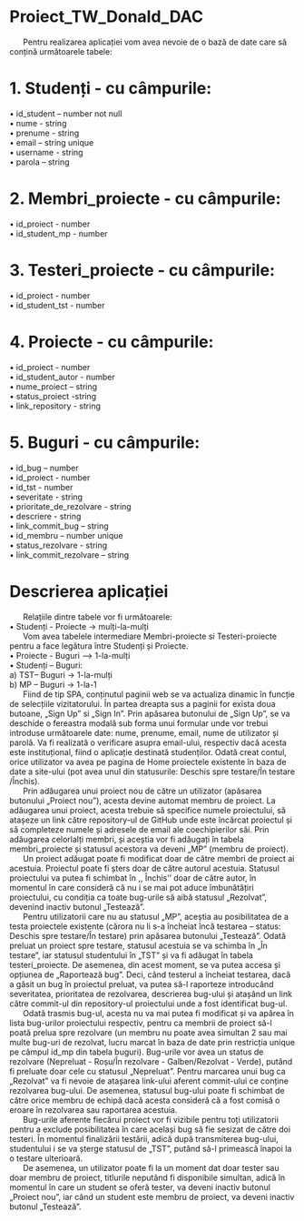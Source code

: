 # Proiect_TW_Donald_DAC
&nbsp;&nbsp;&nbsp;&nbsp;&nbsp;&nbsp;Pentru realizarea aplicației vom avea nevoie de o bază de date care să conțină următoarele tabele:
# 1.	Studenți - cu câmpurile:
•	id_student – number not null <br />
•	nume - string <br />
•	prenume - string <br />
•	email – string unique <br />
•	username - string <br />
•	parola – string <br />
# 2.	Membri_proiecte - cu câmpurile:
•	id_proiect - number <br />
•	id_student_mp - number <br />
# 3.	Testeri_proiecte - cu câmpurile:
•	id_proiect - number <br />
•	id_student_tst - number <br />
# 4.	Proiecte - cu câmpurile:
•	id_proiect - number <br />
•	id_student_autor - number <br />
•	nume_proiect – string <br />
•	status_proiect -string <br />
•	link_repository - string <br />
# 5.	Buguri - cu câmpurile:
•	id_bug – number <br />
•	id_proiect - number <br />
•	id_tst - number <br />
•	severitate - string <br />
•	prioritate_de_rezolvare - string <br />
•	descriere - string <br />
•	link_commit_bug – string <br />
•	id_membru – number unique <br />
•	status_rezolvare - string <br />
•	link_commit_rezolvare – string <br />
# Descrierea aplicației
&nbsp;&nbsp;&nbsp;&nbsp;&nbsp;&nbsp;Relațiile dintre tabele vor fi următoarele: <br />
•	Studenți - Proiecte -> mulți-la-mulți  <br />
&nbsp;&nbsp;&nbsp;&nbsp;&nbsp;&nbsp;Vom avea tabelele intermediare Membri-proiecte si Testeri-proiecte pentru a face legătura între Studenți și Proiecte. <br />
•	Proiecte - Buguri –> 1-la-mulți <br />
•	Studenți – Buguri: <br />
a)	TST– Buguri -> 1-la-mulți <br />
b)	MP – Buguri -> 1-la-1 <br />
&nbsp;&nbsp;&nbsp;&nbsp;&nbsp;&nbsp;Fiind de tip SPA, conținutul paginii web se va actualiza dinamic în funcție de selecțiile vizitatorului. În partea dreapta sus a paginii for exista doua butoane, „Sign Up” si „Sign In”. Prin apăsarea butonului de „Sign Up”, se va deschide o fereastra modală sub forma unui formular unde vor trebui introduse următoarele date: nume, prenume, email, nume de utilizator și parolă. Va fi realizată o verificare asupra email-ului, respectiv dacă acesta este instituțional, fiind o aplicație destinată studenților. Odată creat contul, orice utilizator va avea pe pagina de Home proiectele existente în baza de date a site-ului (pot avea unul din statusurile: Deschis spre testare/În testare /Închis). <br />
&nbsp;&nbsp;&nbsp;&nbsp;&nbsp;&nbsp;Prin adăugarea unui proiect nou de către un utilizator (apăsarea butonului „Proiect nou”), acesta devine automat membru de proiect. La adăugarea unui proiect, acesta trebuie să specifice numele proiectului, să atașeze un link către repository-ul de GitHub unde este încărcat proiectul și să completeze numele și adresele de email ale coechipierilor săi. Prin adăugarea celorlalți membri, și aceștia vor fi adăugați în tabela membri_proiecte și statusul acestora va deveni „MP” (membru de proiect). <br />
&nbsp;&nbsp;&nbsp;&nbsp;&nbsp;&nbsp;Un proiect adăugat poate fi modificat doar de către membri de proiect ai acestuia. Proiectul poate fi șters doar de către autorul acestuia. Statusul proiectului va putea fi schimbat în ,, Închis’’ doar de către autor, în momentul în care consideră că nu i se mai pot aduce îmbunătățiri proiectului, cu condiția ca toate bug-urile să aibă statusul „Rezolvat”, devenind inactiv butonul „Testează”. <br />
&nbsp;&nbsp;&nbsp;&nbsp;&nbsp;&nbsp;Pentru utilizatorii care nu au statusul „MP”, aceștia au posibilitatea de a testa proiectele existente (cărora nu li s-a încheiat încă testarea – status: Deschis spre testare/În testare) prin apăsarea butonului „Testează”. Odată preluat un proiect spre testare, statusul acestuia se va schimba în „În testare”, iar statusul studentului în „TST” și va fi adăugat în tabela testeri_proiecte. De asemenea, din acest moment, se va putea accesa și opțiunea de „Raportează bug”. Deci, când testerul a încheiat testarea, dacă a găsit un bug în proiectul preluat, va putea să-l raporteze introducând severitatea, prioritatea de rezolvarea, descrierea bug-ului și atașând un link către commit-ul din repository-ul proiectului unde a fost identificat bug-ul. <br />
&nbsp;&nbsp;&nbsp;&nbsp;&nbsp;&nbsp;Odată trasmis bug-ul, acesta nu va mai putea fi modificat și va apărea în lista bug-urilor proiectului respectiv, pentru ca membrii de proiect să-l poată prelua spre rezolvare (un membru nu poate avea simultan 2 sau mai multe bug-uri de rezolvat, lucru marcat în baza de date prin restricția unique pe câmpul id_mp din tabela buguri). Bug-urile vor avea un status de rezolvare (Nepreluat - Roșu/În rezolvare - Galben/Rezolvat - Verde), putând fi preluate doar cele cu statusul „Nepreluat”. Pentru marcarea unui bug ca „Rezolvat” va fi nevoie de atașarea link-ului aferent commit-ului ce conține rezolvarea bug-ului. De asemenea, statusul bug-ului poate fi schimbat de către orice membru de echipă dacă acesta consideră că a fost comisă o eroare în rezolvarea sau raportarea acestuia. <br />
&nbsp;&nbsp;&nbsp;&nbsp;&nbsp;&nbsp;Bug-urile aferente fiecărui proiect vor fi vizibile pentru toți utilizatorii pentru a exclude posibilitatea în care același bug să fie sesizat de către doi testeri. În momentul finalizării testării, adică după transmiterea bug-ului, studentului i se va șterge statusul de „TST”, putând să-l primească înapoi la o testare ulterioară. <br />
&nbsp;&nbsp;&nbsp;&nbsp;&nbsp;&nbsp;De asemenea, un utilizator poate fi la un moment dat doar tester sau doar membru de proiect, titlurile neputând fi disponibile simultan, adică în momentul în care un student se oferă tester, va deveni inactiv butonul „Proiect nou”, iar când un student este membru de proiect, va deveni inactiv butonul „Testează”.
